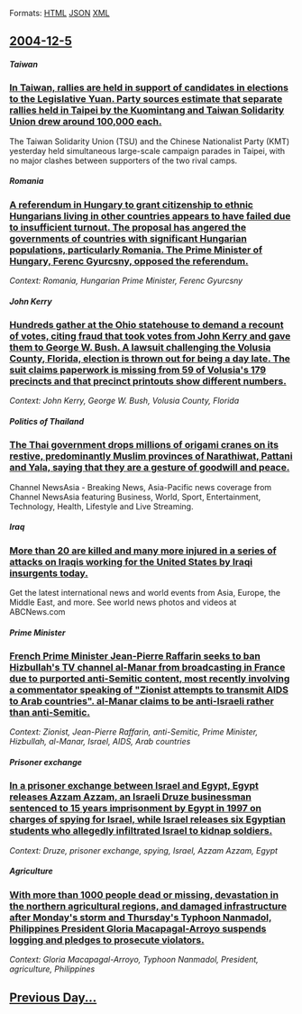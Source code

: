 
Formats: [HTML](2004/12/5/index.html)  [JSON](2004/12/5/index.json)  [XML](2004/12/5/index.xml)  

## [2004-12-5](/news/2004/12/5/index.md)

##### Taiwan
### [ In Taiwan, rallies are held in support of candidates in elections to the Legislative Yuan. Party sources estimate that separate rallies held in Taipei by the Kuomintang and Taiwan Solidarity Union drew around 100,000 each. ](/news/2004/12/5/in-taiwan-rallies-are-held-in-support-of-candidates-in-elections-to-the-legislative-yuan-party-sources-estimate-that-separate-rallies-hel.md)
The Taiwan Solidarity Union (TSU) and the Chinese Nationalist Party (KMT) yesterday held simultaneous large-scale campaign parades in Taipei, with no major clashes between supporters of the two rival camps.

##### Romania
### [ A referendum in Hungary to grant citizenship to ethnic Hungarians living in other countries appears to have failed due to insufficient turnout. The proposal has angered the governments of countries with significant Hungarian populations, particularly Romania. The Prime Minister of Hungary, Ferenc Gyurcsny, opposed the referendum. ](/news/2004/12/5/a-referendum-in-hungary-to-grant-citizenship-to-ethnic-hungarians-living-in-other-countries-appears-to-have-failed-due-to-insufficient-turn.md)
_Context: Romania, Hungarian Prime Minister, Ferenc Gyurcsny_

##### John Kerry
### [ Hundreds gather at the Ohio statehouse to demand a recount of votes, citing fraud that took votes from John Kerry and gave them to George W. Bush. A lawsuit challenging the Volusia County, Florida, election is thrown out for being a day late. The suit claims paperwork is missing from 59 of Volusia's 179 precincts and that precinct printouts show different numbers. ](/news/2004/12/5/hundreds-gather-at-the-ohio-statehouse-to-demand-a-recount-of-votes-citing-fraud-that-took-votes-from-john-kerry-and-gave-them-to-george-w.md)
_Context: John Kerry, George W. Bush, Volusia County, Florida_

##### Politics of Thailand
### [ The Thai government drops millions of origami cranes on its restive, predominantly Muslim provinces of Narathiwat, Pattani and Yala, saying that they are a gesture of goodwill and peace. ](/news/2004/12/5/the-thai-government-drops-millions-of-origami-cranes-on-its-restive-predominantly-muslim-provinces-of-narathiwat-pattani-and-yala-saying.md)
Channel NewsAsia - Breaking News, Asia-Pacific news coverage from Channel NewsAsia featuring Business, World, Sport, Entertainment, Technology, Health, Lifestyle and Live Streaming.

##### Iraq
### [ More than 20 are killed and many more injured in a series of attacks on Iraqis working for the United States by Iraqi insurgents today. ](/news/2004/12/5/more-than-20-are-killed-and-many-more-injured-in-a-series-of-attacks-on-iraqis-working-for-the-united-states-by-iraqi-insurgents-today.md)
Get the latest international news and world events from Asia, Europe, the Middle East, and more. See world news photos and videos at ABCNews.com

##### Prime Minister
### [ French Prime Minister Jean-Pierre Raffarin seeks to ban Hizbullah's TV channel al-Manar from broadcasting in France due to purported anti-Semitic content, most recently involving a commentator speaking of "Zionist attempts to transmit AIDS to Arab countries". al-Manar claims to be anti-Israeli rather than anti-Semitic. ](/news/2004/12/5/french-prime-minister-jean-pierre-raffarin-seeks-to-ban-hizbullah-s-tv-channel-al-manar-from-broadcasting-in-france-due-to-purported-anti-s.md)
_Context: Zionist, Jean-Pierre Raffarin, anti-Semitic, Prime Minister, Hizbullah, al-Manar, Israel, AIDS, Arab countries_

##### Prisoner exchange
### [ In a prisoner exchange between Israel and Egypt, Egypt releases Azzam Azzam, an Israeli Druze businessman sentenced to 15 years imprisonment by Egypt in 1997 on charges of spying for Israel, while Israel releases six Egyptian students who allegedly infiltrated Israel to kidnap soldiers. ](/news/2004/12/5/in-a-prisoner-exchange-between-israel-and-egypt-egypt-releases-azzam-azzam-an-israeli-druze-businessman-sentenced-to-15-years-imprisonmen.md)
_Context: Druze, prisoner exchange, spying, Israel, Azzam Azzam, Egypt_

##### Agriculture
### [ With more than 1000 people dead or missing, devastation in the northern agricultural regions, and damaged infrastructure after Monday's storm and Thursday's Typhoon Nanmadol, Philippines President Gloria Macapagal-Arroyo suspends logging and pledges to prosecute violators. ](/news/2004/12/5/with-more-than-1000-people-dead-or-missing-devastation-in-the-northern-agricultural-regions-and-damaged-infrastructure-after-monday-s-sto.md)
_Context: Gloria Macapagal-Arroyo, Typhoon Nanmadol, President, agriculture, Philippines_

## [Previous Day...](/news/2004/12/4/index.md)

